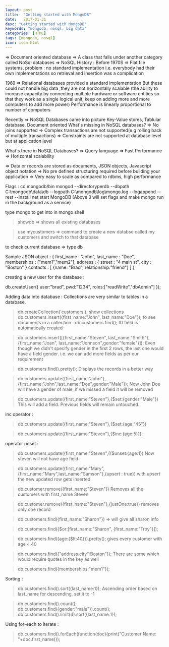 ```yaml
---
layout: post
title:  "Getting started with MongoDB"
date:   2017-01-31
desc: "Getting started with MongoDB"
keywords: "mongodb, nosql, big data"
categories: [HTML]
tags: [mongodb, nosql]
icon: icon-html
---
```


=> Document oriented database => A class that falls under another category called NoSql databases
=> NoSQL
History :
Before 1970S => Flat file systems, problem : no standard implementation i.e. everybody had their own implementations so retrieval and insertion was a complication

1969 => Relational databases provided a standard implementation
But these could not handle big data ,they are not horizontally scalable (the ability to increase capacity by connecting multiple hardware or software entities so that they work as a single logical unit, keep on adding more and more computers to add more power)
Performance is linearly proportional to number of computers

Recently => NoSQL Databases came into picture 
Key-Value stores, Tablular database, Document oriented
What's missing in NoSQL databases? 
=> No joins supported
=> Complex transactions are not supported(e.g rolling back of multiple transactions)
=> Constraints are not supported at database level but at application level

What's there in NoSQL Databases? 
=> Query language
=> Fast Performance
=> Horizontal scalability

=> Data or records are stored as documents, JSON objects, Javascript object notation
=> No pre defined structuring required before building your application
=> Very easy to scale as compared to rdbms, high performance

Flags : 
cd mongodb/bin
mongod --directoryperdb --dbpath C:\mongodb\data\db --logpath C:\mongodb\log\mongo.log --logappend --rest --install 
net start MongoDB
(Above 3 will set flags and make mongo run in the background as a service)

type mongo to get into in mongo shell

> showdb
=> shows all existing databases

> use mycustomers
=> command to create a new databse called my customers and switch to that database

to check current database => type db

Sample JSON object :
{
  first_name : "John",
  last_name : "Doe",
  memberships : ["mem1","mem2"],
  address : {
    street : "4 main st",
    city : "Boston"
   }
   contacts : [
   {name: "Brad", relationship:"friend"}
   ]
}

creating a new user for the database  :

db.createUser({
  user:"brad",
  pwd:"1234",
  roles:["readWrite","dbAdmin"]
});

Adding data into database :
Collections are very similar to tables in a database.

>db.createCollection('customers');
>show collections
>db.customers.insert({first_name:"John", last_name:"Doe"});
to see documents in a collection :
>db.customers.find();
ID field is automatically created

>db.customers.insert([{first_name:"Steven", last_name:"Smith"},{first_name:"Joan", last_name:"Johnson",gender:"female"}]);
Even though we didn't specify gender in the first 2 rows, the last one would have a field gender. i.e. we can add more fields as per our requirement

>db.customers.find().pretty();
Displays the records in a better way

>db.customers.update({first_name:"John"},{first_name:"John",last_name:"Doe",gender:"Male"});
Now John Doe will have a gender of male, if we missed a field it will be removed


>db.customers.update({first_name:"Steven"},{$set:{gender:"Male"})
This will add a field. Previous fields will remain untouched.

inc operator :

>db.customers.update({first_name:"Steven"},{$set:{age:"45"})

>db.customers.update({first_name:"Steven"},{$inc:{age:5}});

operator unset :

>db.customers.update({first_name:"Steven",{($unset:{age:1})
Now steven will not have age field

>db.customers.update({first_name:"Mary",{first_name:"Mary",last_name:"Samson"},{upsert : true})
with upsert the new updated row gets inserted

>db.customer.remove({first_name:"Steven"})
Removes all the customers with first_name Steven

>db.customer.remove({first_name:"Steven"},{justOne:true})
removes only one record

>db.customers.find({first_name:"Sharon"})
=> will give all sharon info

>db.customers.find({$or:[first_name:"Sharon", {first_name:"Troy"}]);

>db.customers.find({age:{$lt:40}}).pretty();
gives every customer with age < 40

>db.customers.find({"address.city":Boston"});
There are some which would require quotes in the key as well

>db.customers.find({memberships:"mem1"});

Sorting :
>db.customers.find().sort({last_name:1});
Ascending order based on last_name
for descending, set it to -1

>db.customers.find().count();
>db.customers.find({gender:"male"}).count();
>db.customers.find().limit(4).sort({last_name:1});

Using for-each to iterate :

>db.customers.find().forEach(function(doc){print("Customer Name: "+doc.first_name)});
